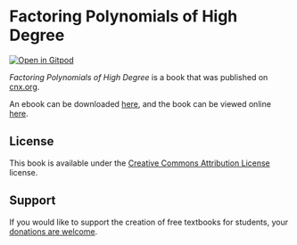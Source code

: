 # Factoring Polynomials of High Degree

[![Open in Gitpod](https://gitpod.io/button/open-in-gitpod.svg)](https://gitpod.io/from-referrer/)

_Factoring Polynomials of High Degree_ is a book that was published on [cnx.org](https://cnx.org/).

An ebook can be downloaded [here](https://github.com/cnx-user-books/cnxbook-factoring-polynomials-of-high-degree/releases/latest), and the book can be viewed online [here](https://github.com/cnx-user-books/cnxbook-factoring-polynomials-of-high-degree/releases/latest).

## License
This book is available under the [Creative Commons Attribution License](./LICENSE) license.

## Support
If you would like to support the creation of free textbooks for students, your [donations are welcome](https://riceconnect.rice.edu/donation/support-openstax-banner).
